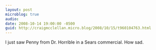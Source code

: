 ```yaml
---
layout: post
microblog: true
audio: 
date: 2008-10-14 19:00:00 -0500
guid: http://craigmcclellan.micro.blog/2008/10/15/t960104763.html
---
```

I just saw Penny from Dr. Horrible in a Sears commercial. How sad.
